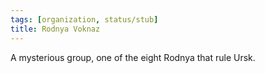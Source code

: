 ```yaml
---
tags: [organization, status/stub]
title: Rodnya Voknaz
---
```


A mysterious group, one of the eight Rodnya that rule Ursk. 